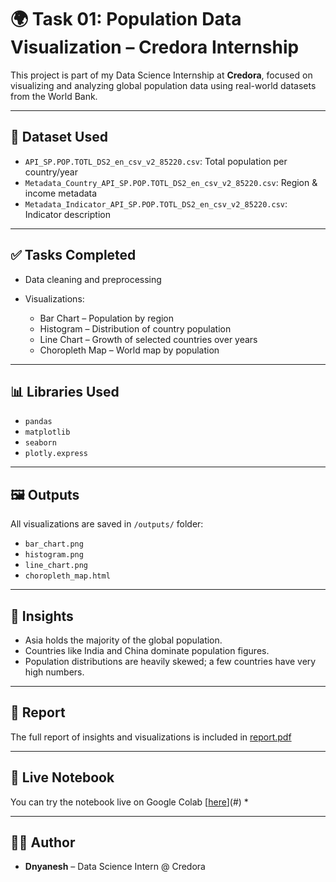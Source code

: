 # 🌍 Task 01: Population Data Visualization – Credora Internship

This project is part of my Data Science Internship at **Credora**, focused on visualizing and analyzing global population data using real-world datasets from the World Bank.

---

## 📁 Dataset Used

* `API_SP.POP.TOTL_DS2_en_csv_v2_85220.csv`: Total population per country/year
* `Metadata_Country_API_SP.POP.TOTL_DS2_en_csv_v2_85220.csv`: Region & income metadata
* `Metadata_Indicator_API_SP.POP.TOTL_DS2_en_csv_v2_85220.csv`: Indicator description

---

## ✅ Tasks Completed

* Data cleaning and preprocessing
* Visualizations:

  * Bar Chart – Population by region
  * Histogram – Distribution of country population
  * Line Chart – Growth of selected countries over years
  * Choropleth Map – World map by population

---

## 📊 Libraries Used

* `pandas`
* `matplotlib`
* `seaborn`
* `plotly.express`

---

## 🖼️ Outputs

All visualizations are saved in `/outputs/` folder:

* `bar_chart.png`
* `histogram.png`
* `line_chart.png`
* `choropleth_map.html`

---

## 🧠 Insights

* Asia holds the majority of the global population.
* Countries like India and China dominate population figures.
* Population distributions are heavily skewed; a few countries have very high numbers.

---

## 📄 Report

The full report of insights and visualizations is included in [report.pdf](file:///C:/Users/VICTUS/OneDrive/Documents/REPORT%20TASK1%20CREDORA%20BY%20DNYANESH.pdf)

---

## 🔗 Live Notebook

You can try the notebook live on Google Colab [[here](https://colab.research.google.com/drive/137VysOXzBIAgC2pYhZhrDsHQrD9ffmiO#scrollTo=xZzY1Pd2I49V)](#) * 

---

## 👨‍💻 Author

* **Dnyanesh** – Data Science Intern @ Credora
